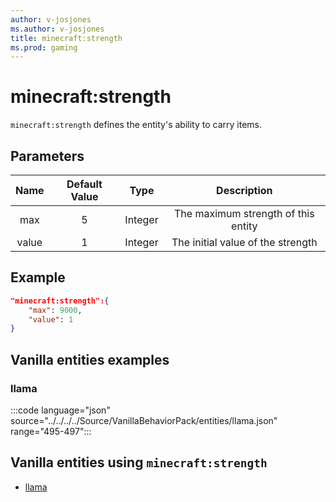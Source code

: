 ```yaml
---
author: v-josjones
ms.author: v-josjones
title: minecraft:strength
ms.prod: gaming
---
```


# minecraft:strength

`minecraft:strength` defines the entity's ability to carry items.

## Parameters

|Name |Default Value  |Type  |Description  |
|:---------:|:---------:|:---------:|:---------:|
| max| 5| Integer| The maximum strength of this entity |
|value| 1| Integer|  The initial value of the strength |

## Example

```json
"minecraft:strength":{
    "max": 9000,
    "value": 1
}
```

## Vanilla entities examples

### llama

:::code language="json" source="../../../../Source/VanillaBehaviorPack/entities/llama.json" range="495-497":::

## Vanilla entities using `minecraft:strength`

- [llama](../../../../Source/VanillaBehaviorPack_Snippets/entities/llama.md)
